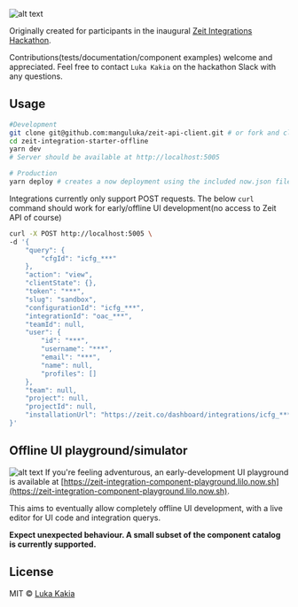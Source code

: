 ![alt text](http://cdn-31v9g5cfa.now.sh/zeit-starter-offline.png "Logo Title Text 1")

Originally created for participants in the inaugural [Zeit Integrations Hackathon](https://zeit.co/hackathon). 

Contributions(tests/documentation/component examples) welcome and appreciated. Feel free to contact `Luka Kakia` on the hackathon Slack with any questions.

## Usage

```bash
#Development
git clone git@github.com:manguluka/zeit-api-client.git # or fork and clone
cd zeit-integration-starter-offline
yarn dev
# Server should be available at http://localhost:5005

# Production
yarn deploy # creates a now deployment using the included now.json file
```

Integrations currently only support POST requests. The below `curl` command should work for early/offline UI development(no access to Zeit API of course)


```bash
curl -X POST http://localhost:5005 \
-d '{
    "query": {
        "cfgId": "icfg_***"
    },
    "action": "view",
    "clientState": {},
    "token": "***",
    "slug": "sandbox",
    "configurationId": "icfg_***",
    "integrationId": "oac_***",
    "teamId": null,
    "user": {
        "id": "***",
        "username": "***",
        "email": "***",
        "name": null,
        "profiles": []
    },
    "team": null,
    "project": null,
    "projectId": null,
    "installationUrl": "https://zeit.co/dashboard/integrations/icfg_***"
}'
```

## Offline UI playground/simulator
![alt text](http://cdn-p4jszezsz.now.sh/zeit-starter-offline-playground.png "Logo Title Text 1")
If you're feeling adventurous, an early-development UI playground is available at [https://zeit-integration-component-playground.lilo.now.sh](https://zeit-integration-component-playground.lilo.now.sh). 

This aims to eventually allow completely offline UI development, with a live editor for UI code and integration querys.

**Expect unexpected behaviour. A small subset of the component catalog is currently supported.**

## License

MIT © [Luka Kakia](https://github.com/manguluka)
